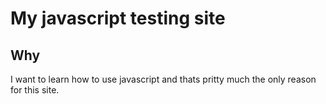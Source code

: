 # My javascript testing site
## Why
I want to learn how to use javascript and thats pritty much the only reason for this site.